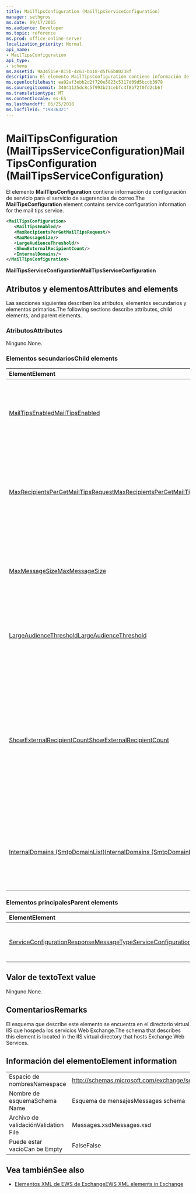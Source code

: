 ```yaml
---
title: MailTipsConfiguration (MailTipsServiceConfiguration)
manager: sethgros
ms.date: 09/17/2015
ms.audience: Developer
ms.topic: reference
ms.prod: office-online-server
localization_priority: Normal
api_name:
- MailTipsConfiguration
api_type:
- schema
ms.assetid: 9a34515e-815b-4c61-b118-d5f66b80238f
description: El elemento MailTipsConfiguration contiene información de configuración de servicio para el servicio de sugerencias de correo.
ms.openlocfilehash: ea92af3ebb2d2f720e5823c5317d09d5bcdb3978
ms.sourcegitcommit: 34041125dc8c5f993b21cebfc4f8b72f0fd2cb6f
ms.translationtype: MT
ms.contentlocale: es-ES
ms.lasthandoff: 06/25/2018
ms.locfileid: "19836321"
---
```

# <a name="mailtipsconfiguration-mailtipsserviceconfiguration"></a><span data-ttu-id="28b3c-103">MailTipsConfiguration (MailTipsServiceConfiguration)</span><span class="sxs-lookup"><span data-stu-id="28b3c-103">MailTipsConfiguration (MailTipsServiceConfiguration)</span></span>

<span data-ttu-id="28b3c-104">El elemento **MailTipsConfiguration** contiene información de configuración de servicio para el servicio de sugerencias de correo.</span><span class="sxs-lookup"><span data-stu-id="28b3c-104">The **MailTipsConfiguration** element contains service configuration information for the mail tips service.</span></span> 
  
```XML
<MailTipsConfiguration>
   <MailTipsEnabled/>
   <MaxRecipientsPerGetMailTipsRequest/>
   <MaxMessageSize/>
   <LargeAudienceThreshold/>
   <ShowExternalRecipientCount/>
   <InternalDomains/>
</MailTipsConfiguration>
```

 <span data-ttu-id="28b3c-105">**MailTipsServiceConfiguration**</span><span class="sxs-lookup"><span data-stu-id="28b3c-105">**MailTipsServiceConfiguration**</span></span>
## <a name="attributes-and-elements"></a><span data-ttu-id="28b3c-106">Atributos y elementos</span><span class="sxs-lookup"><span data-stu-id="28b3c-106">Attributes and elements</span></span>

<span data-ttu-id="28b3c-107">Las secciones siguientes describen los atributos, elementos secundarios y elementos primarios.</span><span class="sxs-lookup"><span data-stu-id="28b3c-107">The following sections describe attributes, child elements, and parent elements.</span></span>
  
### <a name="attributes"></a><span data-ttu-id="28b3c-108">Atributos</span><span class="sxs-lookup"><span data-stu-id="28b3c-108">Attributes</span></span>

<span data-ttu-id="28b3c-109">Ninguno.</span><span class="sxs-lookup"><span data-stu-id="28b3c-109">None.</span></span>
  
### <a name="child-elements"></a><span data-ttu-id="28b3c-110">Elementos secundarios</span><span class="sxs-lookup"><span data-stu-id="28b3c-110">Child elements</span></span>

|<span data-ttu-id="28b3c-111">**Element**</span><span class="sxs-lookup"><span data-stu-id="28b3c-111">**Element**</span></span>|<span data-ttu-id="28b3c-112">**Descripción**</span><span class="sxs-lookup"><span data-stu-id="28b3c-112">**Description**</span></span>|
|:-----|:-----|
|[<span data-ttu-id="28b3c-113">MailTipsEnabled</span><span class="sxs-lookup"><span data-stu-id="28b3c-113">MailTipsEnabled</span></span>](mailtipsenabled.md) <br/> |<span data-ttu-id="28b3c-114">Indica si el servicio de sugerencias de correo está disponible.</span><span class="sxs-lookup"><span data-stu-id="28b3c-114">Indicates whether the mail tips service is available.</span></span> <span data-ttu-id="28b3c-115">Se requiere este elemento.</span><span class="sxs-lookup"><span data-stu-id="28b3c-115">This element is required.</span></span>  <br/> |
|[<span data-ttu-id="28b3c-116">MaxRecipientsPerGetMailTipsRequest</span><span class="sxs-lookup"><span data-stu-id="28b3c-116">MaxRecipientsPerGetMailTipsRequest</span></span>](maxrecipientspergetmailtipsrequest.md) <br/> |<span data-ttu-id="28b3c-117">Indica el número máximo de destinatarios que se pueden pasar a la [operación de GetMailTips](getmailtips-operation.md).</span><span class="sxs-lookup"><span data-stu-id="28b3c-117">Indicates the maximum number of recipients that can be passed to the [GetMailTips operation](getmailtips-operation.md).</span></span> <span data-ttu-id="28b3c-118">Se requiere este elemento.</span><span class="sxs-lookup"><span data-stu-id="28b3c-118">This element is required.</span></span>  <br/> |
|[<span data-ttu-id="28b3c-119">MaxMessageSize</span><span class="sxs-lookup"><span data-stu-id="28b3c-119">MaxMessageSize</span></span>](maxmessagesize.md) <br/> |<span data-ttu-id="28b3c-120">Representa el tamaño máximo de mensaje que puede aceptar un destinatario.</span><span class="sxs-lookup"><span data-stu-id="28b3c-120">Represents the maximum message size a recipient can accept.</span></span> <span data-ttu-id="28b3c-121">Se requiere este elemento.</span><span class="sxs-lookup"><span data-stu-id="28b3c-121">This element is required.</span></span>  <br/> |
|[<span data-ttu-id="28b3c-122">LargeAudienceThreshold</span><span class="sxs-lookup"><span data-stu-id="28b3c-122">LargeAudienceThreshold</span></span>](largeaudiencethreshold.md) <br/> |<span data-ttu-id="28b3c-123">Representa el umbral de audiencia grande para un cliente.</span><span class="sxs-lookup"><span data-stu-id="28b3c-123">Represents the large audience threshold for a client.</span></span> <span data-ttu-id="28b3c-124">Se requiere este elemento.</span><span class="sxs-lookup"><span data-stu-id="28b3c-124">This element is required.</span></span>  <br/> |
|[<span data-ttu-id="28b3c-125">ShowExternalRecipientCount</span><span class="sxs-lookup"><span data-stu-id="28b3c-125">ShowExternalRecipientCount</span></span>](showexternalrecipientcount.md) <br/> |<span data-ttu-id="28b3c-126">Indica si los consumidores de la [operación de GetMailTips](getmailtips-operation.md) tienen que mostrar sugerencias de correo que indican el número de destinatarios externos a la que se envía un mensaje.</span><span class="sxs-lookup"><span data-stu-id="28b3c-126">Indicates whether consumers of the [GetMailTips operation](getmailtips-operation.md) have to show mail tips that indicate the number of external recipients to which a message is addressed.</span></span> <span data-ttu-id="28b3c-127">Se requiere este elemento.</span><span class="sxs-lookup"><span data-stu-id="28b3c-127">This element is required.</span></span>  <br/> |
|[<span data-ttu-id="28b3c-128">InternalDomains (SmtpDomainList)</span><span class="sxs-lookup"><span data-stu-id="28b3c-128">InternalDomains (SmtpDomainList)</span></span>](internaldomains-smtpdomainlist.md) <br/> |<span data-ttu-id="28b3c-129">Identifica la lista de dominios SMTP internos de la organización.</span><span class="sxs-lookup"><span data-stu-id="28b3c-129">Identifies the list of internal SMTP domains of the organization.</span></span> <span data-ttu-id="28b3c-130">Se requiere este elemento.</span><span class="sxs-lookup"><span data-stu-id="28b3c-130">This element is required.</span></span>  <br/> |
   
### <a name="parent-elements"></a><span data-ttu-id="28b3c-131">Elementos principales</span><span class="sxs-lookup"><span data-stu-id="28b3c-131">Parent elements</span></span>

|<span data-ttu-id="28b3c-132">**Element**</span><span class="sxs-lookup"><span data-stu-id="28b3c-132">**Element**</span></span>|<span data-ttu-id="28b3c-133">**Descripción**</span><span class="sxs-lookup"><span data-stu-id="28b3c-133">**Description**</span></span>|
|:-----|:-----|
|[<span data-ttu-id="28b3c-134">ServiceConfigurationResponseMessageType</span><span class="sxs-lookup"><span data-stu-id="28b3c-134">ServiceConfigurationResponseMessageType</span></span>](serviceconfigurationresponsemessagetype.md) <br/> |<span data-ttu-id="28b3c-135">Contiene la configuración del servicio.</span><span class="sxs-lookup"><span data-stu-id="28b3c-135">Contains service configuration settings.</span></span>  <br/> |
   
## <a name="text-value"></a><span data-ttu-id="28b3c-136">Valor de texto</span><span class="sxs-lookup"><span data-stu-id="28b3c-136">Text value</span></span>

<span data-ttu-id="28b3c-137">Ninguno.</span><span class="sxs-lookup"><span data-stu-id="28b3c-137">None.</span></span>
  
## <a name="remarks"></a><span data-ttu-id="28b3c-138">Comentarios</span><span class="sxs-lookup"><span data-stu-id="28b3c-138">Remarks</span></span>

<span data-ttu-id="28b3c-139">El esquema que describe este elemento se encuentra en el directorio virtual IIS que hospeda los servicios Web Exchange.</span><span class="sxs-lookup"><span data-stu-id="28b3c-139">The schema that describes this element is located in the IIS virtual directory that hosts Exchange Web Services.</span></span>
  
## <a name="element-information"></a><span data-ttu-id="28b3c-140">Información del elemento</span><span class="sxs-lookup"><span data-stu-id="28b3c-140">Element information</span></span>

|||
|:-----|:-----|
|<span data-ttu-id="28b3c-141">Espacio de nombres</span><span class="sxs-lookup"><span data-stu-id="28b3c-141">Namespace</span></span>  <br/> |http://schemas.microsoft.com/exchange/services/2006/messages  <br/> |
|<span data-ttu-id="28b3c-142">Nombre de esquema</span><span class="sxs-lookup"><span data-stu-id="28b3c-142">Schema Name</span></span>  <br/> |<span data-ttu-id="28b3c-143">Esquema de mensajes</span><span class="sxs-lookup"><span data-stu-id="28b3c-143">Messages schema</span></span>  <br/> |
|<span data-ttu-id="28b3c-144">Archivo de validación</span><span class="sxs-lookup"><span data-stu-id="28b3c-144">Validation File</span></span>  <br/> |<span data-ttu-id="28b3c-145">Messages.xsd</span><span class="sxs-lookup"><span data-stu-id="28b3c-145">Messages.xsd</span></span>  <br/> |
|<span data-ttu-id="28b3c-146">Puede estar vacío</span><span class="sxs-lookup"><span data-stu-id="28b3c-146">Can be Empty</span></span>  <br/> |<span data-ttu-id="28b3c-147">False</span><span class="sxs-lookup"><span data-stu-id="28b3c-147">False</span></span>  <br/> |
   
## <a name="see-also"></a><span data-ttu-id="28b3c-148">Vea también</span><span class="sxs-lookup"><span data-stu-id="28b3c-148">See also</span></span>



- [<span data-ttu-id="28b3c-149">Elementos XML de EWS de Exchange</span><span class="sxs-lookup"><span data-stu-id="28b3c-149">EWS XML elements in Exchange</span></span>](ews-xml-elements-in-exchange.md)

